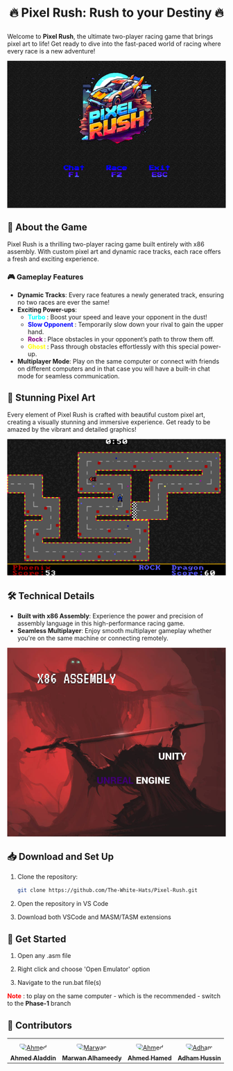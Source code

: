 # <p style="text-align:center;">🔥 **Pixel Rush: Rush to your Destiny** 🔥</p>

Welcome to **Pixel Rush**, the ultimate two-player racing game that brings pixel art to life! Get ready to dive into the fast-paced world of racing where every race is a new adventure!

<div align="center">
    <img alt="Pixel Rush Banner" src="./imgs/Home.png"/>
</div>

## 🏁 **About the Game**

Pixel Rush is a thrilling two-player racing game built entirely with x86 assembly. With custom pixel art and dynamic race tracks, each race offers a fresh and exciting experience.

### 🎮 **Gameplay Features**

- **Dynamic Tracks**: Every race features a newly generated track, ensuring no two races are ever the same!
- **Exciting Power-ups**:
  - **<p style="color:cyan; display:inline;">Turbo </p>**: Boost your speed and leave your opponent in the dust!
  - **<p style="color:blue; display:inline;">Slow Opponent </p>**: Temporarily slow down your rival to gain the upper hand.
  - **<p style="color:purple; display:inline;">Rock </p>**: Place obstacles in your opponent’s path to throw them off.
  - **<p style="color:yellow; display:inline;">Ghost </p>**: Pass through obstacles effortlessly with this special power-up.
- **Multiplayer Mode**: Play on the same computer or connect with friends on different computers and in that case you will have a built-in chat mode for seamless communication.

## 🎨 **Stunning Pixel Art**

Every element of Pixel Rush is crafted with beautiful custom pixel art, creating a visually stunning and immersive experience. Get ready to be amazed by the vibrant and detailed graphics!

<div align="center">
    <img alt="Pixel Art Example" src="./imgs/game_play.png"/>
</div>

## 🛠️ **Technical Details**

- **Built with x86 Assembly**: Experience the power and precision of assembly language in this high-performance racing game.
- **Seamless Multiplayer**: Enjoy smooth multiplayer gameplay whether you're on the same machine or connecting remotely.

<div align="center">
    <img alt="Assembly Power" src="./imgs/meem.png"/>
</div>

## 📥 **Download and Set Up**

1. Clone the repository:
    ```bash
    git clone https://github.com/The-White-Hats/Pixel-Rush.git
    ```
2. Open the repository in VS Code

3. Download both VSCode and MASM/TASM extensions


## 🚀 **Get Started**

1. Open any .asm file

1. Right click and choose 'Open Emulator' option

2. Navigate to the run.bat file(s)

**<span style="color:red;">Note</span>** : to play on the same computer - which is the recommended - switch to the **Phase-1** branch

## 🙌 **Contributors**

<table align='center'>
<tr>
    <td align="center" style="word-wrap: break-word; width: 150.0; height: 150.0">
        <a href=https://github.com/Ahmed-Aladdiin>
            <img src=https://avatars.githubusercontent.com/u/118504851?v=4 width="100;"  style="border-radius:50%;align-items:center;justify-content:center;overflow:hidden;padding-top:10px" alt=Ahmed Aladdin/>
            <br />
            <sub style="font-size:14px"><b>Ahmed Aladdin</b></sub>
        </a>
    </td>
    <td align="center" style="word-wrap: break-word; width: 150.0; height: 150.0">
        <a href=https://github.com/marwan2232004>
            <img src=https://avatars.githubusercontent.com/u/118024824?v=4 width="100;"  style="border-radius:50%;align-items:center;justify-content:center;overflow:hidden;padding-top:10px" alt=Marwan Alhameedy/>
            <br />
            <sub style="font-size:14px"><b>Marwan Alhameedy</b></sub>
        </a>
    </td>
    <td align="center" style="word-wrap: break-word; width: 150.0; height: 150.0">
        <a href=https://github.com/AhmedHamed3699>
            <img src=https://avatars.githubusercontent.com/u/104217693?v=4 width="100;"  style="border-radius:50%;align-items:center;justify-content:center;overflow:hidden;padding-top:10px" alt=Ahmed Hamed/>
            <br />
            <sub style="font-size:14px"><b>Ahmed Hamed</b></sub>
        </a>
    </td>
    <td align="center" style="word-wrap: break-word; width: 150.0; height: 150.0">
        <a href=https://github.com/Adham-hussin>
            <img src=https://avatars.githubusercontent.com/u/67987638?v=4 width="100;"  style="border-radius:50%;align-items:center;justify-content:center;overflow:hidden;padding-top:10px" alt=Adham Hussin/>
            <br />
            <sub style="font-size:14px"><b>Adham Hussin</b></sub>
        </a>
    </td>
</tr>
</table>
